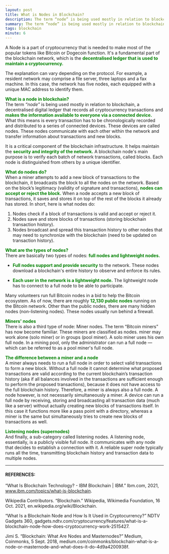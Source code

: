 ```yaml
---
layout: post
title: What is Nodes in Blockchain?
description: The term “node” is being used mostly in relation to blockchain, a decentralised digital ledger that records all cryptocurrency transactions and makes the information available to everyone via a connected device.
summary: The term “node” is being used mostly in relation to blockchain, a decentralised digital ledger that records all cryptocurrency transactions and makes the information available to everyone via a connected device. What this means is every transaction has to be chronologically recorded and distributed to a series of connected devices. These devices are called nodes. These nodes communicate with each other within the network and transfer information about transactions and new blocks. It is a critical component of the blockchain infrastructure. It helps maintain the security and integrity of the network. A blockchain node's main purpose is to verify each batch of network transactions, called blocks. Each node is distinguished from others by a unique identifier. 
tags: blockchain
minute: 6
---
```


A Node is a part of cryptocurrency that is needed to make most of the popular tokens like Bitcoin or Dogecoin function. It's a fundamental part of the blockchain network, which is the <b><span style="color:green">decentralised ledger that is used to maintain a cryptocurrency.</span></b>

The explanation can vary depending on the protocol. For example, a resident network may comprise a file server, three laptops and a fax machine. In this case, the network has five nodes, each equipped with a unique MAC address to identify them.

<b><span style="color:green">What is a node in blockchain?</span></b><br>
The term *“node”* is being used mostly in relation to blockchain, a decentralised digital ledger that records all cryptocurrency transactions and <b><span style="color:green">makes the information available to everyone via a connected device.</span></b> What this means is every transaction has to be chronologically recorded and distributed to a series of connected devices. These devices are called nodes. These nodes communicate with each other within the network and transfer information about transactions and new blocks.

It is a critical component of the blockchain infrastructure. It helps maintain the <b><span style="color:green">security and integrity of the network.</span></b> A blockchain node's main purpose is to verify each batch of network transactions, called blocks. Each node is distinguished from others by a unique identifier.

<b><span style="color:green">What do nodes do?</span></b><br>
When a miner attempts to add a new block of transactions to the blockchain, it broadcasts the block to all the nodes on the network. Based on the block’s legitimacy (validity of signature and transactions), <b><span style="color:green">nodes can accept or reject the block.</span></b> When a node accepts a new block of transactions, it saves and stores it on top of the rest of the blocks it already has stored. In short, here is what nodes do:

1. Nodes check if a block of transactions is valid and accept or reject it.
2. Nodes save and store blocks of transactions (storing blockchain transaction history).
3. Nodes broadcast and spread this transaction history to other nodes that may need to synchronize with the blockchain (need to be updated on transaction history).

<b><span style="color:green">What are the types of nodes?</span></b><br>
There are basically two types of nodes: <b><span style="color:green">full nodes and lightweight nodes.</span></b>

 - <b><span style="color:green">Full nodes support and provide security</span></b> to the network. These nodes download a blockchain's entire history to observe and enforce its rules.

 - <b><span style="color:green">Each user in the network is a lightweight node.</span></b> The lightweight node has to connect to a full node to be able to participate.

Many volunteers run full Bitcoin nodes in a bid to help the Bitcoin ecosystem. As of now, there are roughly <b><span style="color:green">12,130 public nodes</span></b> running on the Bitcoin network. Other than the public nodes, there are many hidden nodes (non-listening nodes). These nodes usually run behind a firewall.

<b><span style="color:green">Miners' nodes</span></b><br>
There is also a third type of node: Miner nodes. The term “Bitcoin miners” has now become familiar. These miners are classified as nodes. miner may work alone (solo miner) or in groups (pool miner). A solo miner uses his own full node. In a mining pool, only the administrator can run a full node — which can be referred to as a pool miner's full node.

<b><span style="color:green">The difference between a miner and a node</span></b><br>
A miner always needs to run a full node in order to select valid transactions to form a new block. Without a full node it cannot determine what proposed transactions are valid according to the current blockchain’s transaction history (aka if all balances involved in the transactions are sufficient enough to perform the proposed transactions), because it does not have access to the full blockchain history. Therefore, a miner is always also a full node. A node however, is not necessarily simultaneously a miner. A device can run a full node by receiving, storing and broadcasting all transaction data (much like a server) without actually creating new blocks of transactions itself. In this case it functions more like a pass point with a directory, whereas a miner is the same but simultaneously tries to create new blocks of transactions as well.

<b><span style="color:green">Listening nodes (supernodes)</span></b><br>
And finally, a sub-category called listening nodes. A listening node, essentially, is a publicly visible full node. It communicates with any node that decides to establish a connection with it. A reliable super node typically runs all the time, transmitting blockchain history and transaction data to multiple nodes.


---

#### REFERENCES:

“What Is Blockchain Technology? - IBM Blockchain | IBM.” Ibm.com, 2021, www.ibm.com/topics/what-is-blockchain.

‌Wikipedia Contributors. “Blockchain.” Wikipedia, Wikimedia Foundation, 16 Oct. 2021, en.wikipedia.org/wiki/Blockchain.

“What Is a Blockchain Node and How Is It Used in Cryptocurrency?” NDTV Gadgets 360, gadgets.ndtv.com/cryptocurrency/features/what-is-a-blockchain-node-how-does-cryptocurrency-work-2515427.

Jimi S. “Blockchain: What Are Nodes and Masternodes?” Medium, Coinmonks, 5 Sept. 2018, medium.com/coinmonks/blockchain-what-is-a-node-or-masternode-and-what-does-it-do-4d9a4200938f.